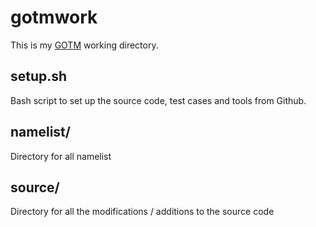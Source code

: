 # gotmwork

This is my [GOTM](http://gotm.net) working directory.

## setup.sh

Bash script to set up the source code, test cases and tools from Github.

## namelist/

Directory for all namelist

## source/

Directory for all the modifications / additions to the source code
